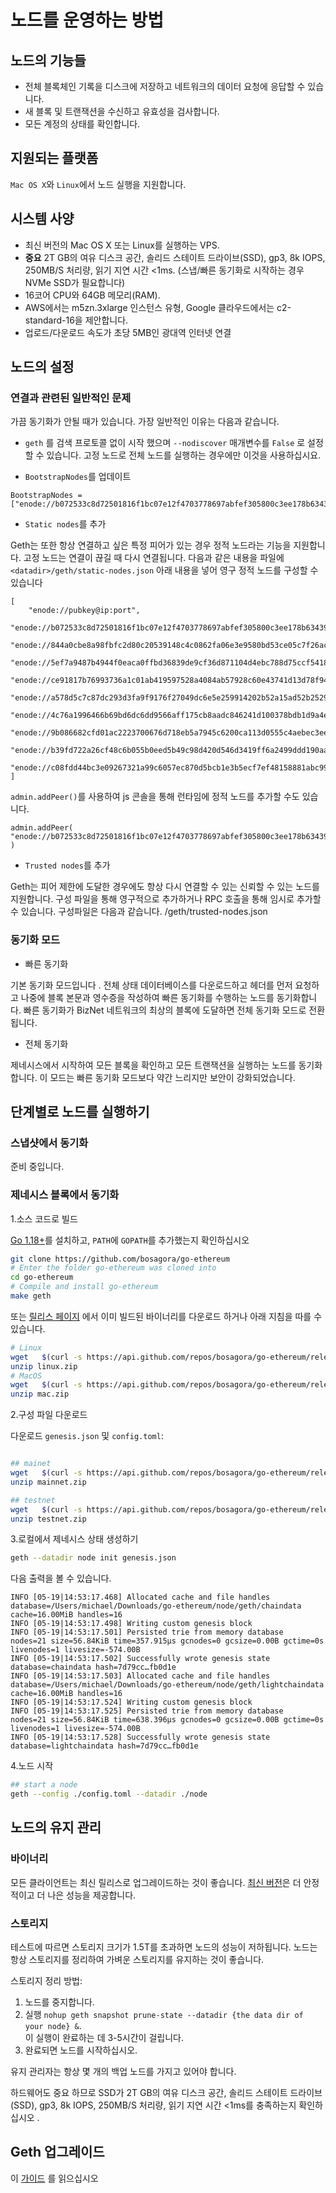 # **노드를 운영하는 방법**

## **노드의 기능들**

* 전체 블록체인 기록을 디스크에 저장하고 네트워크의 데이터 요청에 응답할 수 있습니다.
* 새 블록 및 트랜잭션을 수신하고 유효성을 검사합니다.
* 모든 계정의 상태를 확인합니다.

## **지원되는 플랫폼**

`Mac OS X`와 `Linux`에서 노드 실행을 지원합니다.

## **시스템 사양**
- 최신 버전의 Mac OS X 또는 Linux를 실행하는 VPS.
- **중요** 2T GB의 여유 디스크 공간, 솔리드 스테이트 드라이브(SSD), gp3, 8k IOPS, 250MB/S 처리량, 읽기 지연 시간 <1ms. (스냅/빠른 동기화로 시작하는 경우 NVMe SSD가 필요합니다)
- 16코어 CPU와 64GB 메모리(RAM).
- AWS에서는 m5zn.3xlarge 인스턴스 유형, Google 클라우드에서는 c2-standard-16을 제안합니다.
- 업로드/다운로드 속도가 초당 5MB인 광대역 인터넷 연결

## **노드의 설정**

### 연결과 관련된 일반적인 문제

가끔 동기화가 안될 때가 있습니다. 가장 일반적인 이유는 다음과 같습니다.

- `geth` 를 검색 프로토콜 없이 시작 했으며 `--nodiscover` 매개변수를 `False` 로 설정할 수 있습니다. 고정 노드로 전체 노드를 실행하는 경우에만 이것을 사용하십시요.

- `BootstrapNodes`를 업데이트

```
BootstrapNodes = ["enode://b072533c8d72501816f1bc07e12f4703778697abfef305800c3ee178b63439e537c4570b5b4b491582e901cb176616826ed071539cbbf26fe46ee8571992293a@13.228.4.203:30303","enode://4c76a1996466b69bd6dc6dd9566aff175cb8aadc846241d100378bdb1d9a4ea47196d9f660d308954ed8a2c725c4f6f4616e9cf108abb5efd766ad9bc7c9af35@3.39.127.36:30303"]
```

- `Static nodes`를 추가

Geth는 또한 항상 연결하고 싶은 특정 피어가 있는 경우 정적 노드라는 기능을 지원합니다. 고정 노드는 연결이 끊길 때 다시 연결됩니다. 
다음과 같은 내용을 파일에 `<datadir>/geth/static-nodes.json` 아래 내용을 넣어 영구 정적 노드를 구성할 수 있습니다
```
[
    "enode://pubkey@ip:port",
    "enode://b072533c8d72501816f1bc07e12f4703778697abfef305800c3ee178b63439e537c4570b5b4b491582e901cb176616826ed071539cbbf26fe46ee8571992293a@13.228.4.203:30303",
    "enode://844a0cbe8a98fbfc2d80c20539148c4c0862fa06e3e9580bd53ce05c7f26ac4a5cb78369adcb7ac146062273cb437a6e4dd1022cf5a42e31409e279741494a11@54.255.235.26:30303",
    "enode://5ef7a9487b4944f0eaca0ffbd36839de9cf36d871104d4ebc788d75ccf5418e3103bb73791cfc8942b80dba33aad7daa6aed709ba4ee1efa26564f7af523f9c5@54.169.187.148:30303",
    "enode://ce91817b76993736a1c01ab419597528a4084ab57928c60e43741d13d78f941396895d33a3b8ab9286cd403f8520a873af0c692151905b51b7ea7370d832d3bc@18.136.209.89:30303",
    "enode://a578d5c7c87dc293d3fa9f9176f27049dc6e5e259914202b52a15ad52b2529fd375b62e055097ff520a7f93a876d1fcbca5ef0b32dab273e474db907f33d97b3@13.215.191.60:30303",
    "enode://4c76a1996466b69bd6dc6dd9566aff175cb8aadc846241d100378bdb1d9a4ea47196d9f660d308954ed8a2c725c4f6f4616e9cf108abb5efd766ad9bc7c9af35@3.39.127.36:30303",
    "enode://9b086682cfd01ac2223700676d718eb5a7945c6200ca113d0555c4aebec3ee19a6161a88fbee50662254976d9a97c4c5b7e50f55bfbf7ed598cd8c5c078dbd7d@54.180.121.94:30303",
    "enode://b39fd722a26cf48c6b055b0eed5b49c98d420d546d3419ff6a2499ddd190aa5a4e7371343d63a0150e7695bb42387b3d6837f99a49db8f05d78fc775689e2210@15.164.170.19:30303",
    "enode://c08fdd44bc3e09267321a99c6057ec870d5bcb1e3b5ecf7ef48158881abc99d1cca2174328e80917003c1ee27908792badc148a80dc3bdee365c748fcd046723@54.180.93.83:30303"
]
```

`admin.addPeer()`를 사용하여 js 콘솔을 통해 런타임에 정적 노드를 추가할 수도 있습니다.

```
admin.addPeer( "enode://b072533c8d72501816f1bc07e12f4703778697abfef305800c3ee178b63439e537c4570b5b4b491582e901cb176616826ed071539cbbf26fe46ee8571992293a@13.228.4.203:30303"
)
```

- `Trusted nodes`를 추가

Geth는 피어 제한에 도달한 경우에도 항상 다시 연결할 수 있는 신뢰할 수 있는 노드를 지원합니다. 
구성 파일을 통해 영구적으로 추가하거나 RPC 호출을 통해 임시로 추가할 수 있습니다.
구성파일은 다음과 같습니다. <datadir>/geth/trusted-nodes.json


### 동기화 모드

* 빠른 동기화

기본 동기화 모드입니다 . 전체 상태 데이터베이스를 다운로드하고 헤더를 먼저 요청하고 나중에 블록 본문과 영수증을 작성하여 빠른 동기화를 수행하는 노드를 동기화합니다. 
빠른 동기화가 BizNet 네트워크의 최상의 블록에 도달하면 전체 동기화 모드로 전환됩니다.

* 전체 동기화

제네시스에서 시작하여 모든 블록을 확인하고 모든 트랜잭션을 실행하는 노드를 동기화합니다. 이 모드는 빠른 동기화 모드보다 약간 느리지만 보안이 강화되었습니다.

## **단계별로 노드를 실행하기**

### 스냅샷에서 동기화

준비 중입니다.


### 제네시스 블록에서 동기화

1.소스 코드로 빌드

[Go 1.18+](https://golang.org/doc/install)를 설치하고, `PATH`에 `GOPATH`를 추가했는지 확인하십시오

```bash
git clone https://github.com/bosagora/go-ethereum
# Enter the folder go-ethereum was cloned into
cd go-ethereum
# Compile and install go-ethereum
make geth
```

또는 [릴리스 페이지](https://github.com/bosagora/go-ethereum/releases/latest) 에서 이미 빌드된 바이너리를 다운로드 하거나 아래 지침을 따를 수 있습니다.
```bash
# Linux
wget   $(curl -s https://api.github.com/repos/bosagora/go-ethereum/releases/latest |grep browser_ |grep linux |cut -d\" -f4)
unzip linux.zip
# MacOS
wget   $(curl -s https://api.github.com/repos/bosagora/go-ethereum/releases/latest |grep browser_ |grep mac |cut -d\" -f4)
unzip mac.zip
```

2.구성 파일 다운로드

다운로드 `genesis.json` 및 `config.toml`:

```bash

## mainet
wget   $(curl -s https://api.github.com/repos/bosagora/go-ethereum/releases/latest |grep browser_ |grep mainnet |cut -d\" -f4)  
unzip mainnet.zip

## testnet
wget   $(curl -s https://api.github.com/repos/bosagora/go-ethereum/releases/latest |grep browser_ |grep testnet |cut -d\" -f4)
unzip testnet.zip
```

3.로컬에서 제네시스 상태 생성하기

```bash
geth --datadir node init genesis.json
```

다음 출력을 볼 수 있습니다.

```
INFO [05-19|14:53:17.468] Allocated cache and file handles         database=/Users/michael/Downloads/go-ethereum/node/geth/chaindata cache=16.00MiB handles=16
INFO [05-19|14:53:17.498] Writing custom genesis block
INFO [05-19|14:53:17.501] Persisted trie from memory database      nodes=21 size=56.84KiB time=357.915µs gcnodes=0 gcsize=0.00B gctime=0s livenodes=1 livesize=-574.00B
INFO [05-19|14:53:17.502] Successfully wrote genesis state         database=chaindata hash=7d79cc…fb0d1e
INFO [05-19|14:53:17.503] Allocated cache and file handles         database=/Users/michael/Downloads/go-ethereum/node/geth/lightchaindata cache=16.00MiB handles=16
INFO [05-19|14:53:17.524] Writing custom genesis block
INFO [05-19|14:53:17.525] Persisted trie from memory database      nodes=21 size=56.84KiB time=638.396µs gcnodes=0 gcsize=0.00B gctime=0s livenodes=1 livesize=-574.00B
INFO [05-19|14:53:17.528] Successfully wrote genesis state         database=lightchaindata hash=7d79cc…fb0d1e
```

4.노드 시작

```bash
## start a node
geth --config ./config.toml --datadir ./node
```

## **노드의 유지 관리**
 
### 바이너리
모든 클라이언트는 최신 릴리스로 업그레이드하는 것이 좋습니다. [최신 버전](https://github.com/bosagora/go-ethereum/releases/latest)은 더 안정적이고 더 나은 성능을 제공합니다.

### 스토리지
테스트에 따르면 스토리지 크기가 1.5T를 초과하면 노드의 성능이 저하됩니다. 노드는 항상 스토리지를 정리하여 가벼운 스토리지를 유지하는 것이 좋습니다.

스토리지 정리 방법:

1. 노드를 중지합니다.  
2. 실행 `nohup geth snapshot prune-state --datadir {the data dir of your node} &`.   
   이 실행이 완료하는 데 3-5시간이 걸립니다.  
3. 완료되면 노드를 시작하십시오.  

유지 관리자는 항상 몇 개의 백업 노드를 가지고 있어야 합니다.

하드웨어도 중요 하므로 SSD가 2T GB의 여유 디스크 공간, 솔리드 스테이트 드라이브(SSD), gp3, 8k IOPS, 250MB/S 처리량, 읽기 지연 시간 <1ms를 충족하는지 확인하십시오 .

## **Geth 업그레이드**

이 [가이드](./upgrading.md) 를 읽으십시오

